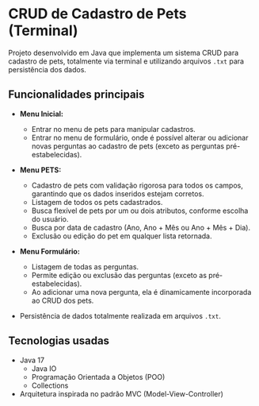 # CRUD de Cadastro de Pets (Terminal)

Projeto desenvolvido em Java que implementa um sistema CRUD para cadastro de pets, totalmente via terminal e utilizando arquivos `.txt` para persistência dos dados.

## Funcionalidades principais

- **Menu Inicial:**  
  - Entrar no menu de pets para manipular cadastros.  
  - Entrar no menu de formulário, onde é possível alterar ou adicionar novas perguntas ao cadastro de pets (exceto as perguntas pré-estabelecidas).

- **Menu PETS:**  
  - Cadastro de pets com validação rigorosa para todos os campos, garantindo que os dados inseridos estejam corretos.  
  - Listagem de todos os pets cadastrados.  
  - Busca flexível de pets por um ou dois atributos, conforme escolha do usuário.  
  - Busca por data de cadastro (Ano, Ano + Mês ou Ano + Mês + Dia).  
  - Exclusão ou edição do pet em qualquer lista retornada.

- **Menu Formulário:**  
  - Listagem de todas as perguntas.  
  - Permite edição ou exclusão das perguntas (exceto as pré-estabelecidas).  
  - Ao adicionar uma nova pergunta, ela é dinamicamente incorporada ao CRUD dos pets.

- Persistência de dados totalmente realizada em arquivos `.txt`.

## Tecnologias usadas

- Java 17  
  - Java IO  
  - Programação Orientada a Objetos (POO)  
  - Collections  
- Arquitetura inspirada no padrão MVC (Model-View-Controller)
